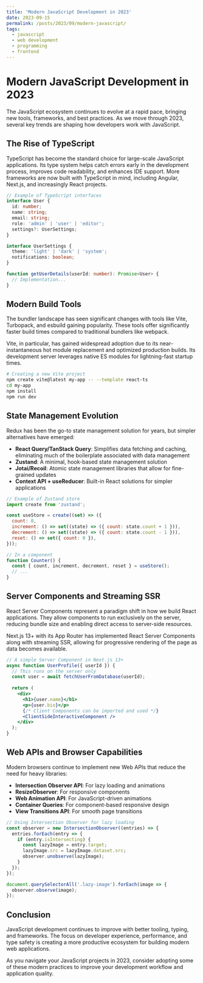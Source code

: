 ```yaml
---
title: 'Modern JavaScript Development in 2023'
date: 2023-09-15
permalink: /posts/2023/09/modern-javascript/
tags:
  - javascript
  - web development
  - programming
  - frontend
---
```


# Modern JavaScript Development in 2023

The JavaScript ecosystem continues to evolve at a rapid pace, bringing new tools, frameworks, and best practices. As we move through 2023, several key trends are shaping how developers work with JavaScript.

## The Rise of TypeScript

TypeScript has become the standard choice for large-scale JavaScript applications. Its type system helps catch errors early in the development process, improves code readability, and enhances IDE support. More frameworks are now built with TypeScript in mind, including Angular, Next.js, and increasingly React projects.

```typescript
// Example of TypeScript interfaces
interface User {
  id: number;
  name: string;
  email: string;
  role: 'admin' | 'user' | 'editor';
  settings?: UserSettings;
}

interface UserSettings {
  theme: 'light' | 'dark' | 'system';
  notifications: boolean;
}

function getUserDetails(userId: number): Promise<User> {
  // Implementation...
}
```

## Modern Build Tools

The bundler landscape has seen significant changes with tools like Vite, Turbopack, and esbuild gaining popularity. These tools offer significantly faster build times compared to traditional bundlers like webpack.

Vite, in particular, has gained widespread adoption due to its near-instantaneous hot module replacement and optimized production builds. Its development server leverages native ES modules for lightning-fast startup times.

```bash
# Creating a new Vite project
npm create vite@latest my-app -- --template react-ts
cd my-app
npm install
npm run dev
```

## State Management Evolution

Redux has been the go-to state management solution for years, but simpler alternatives have emerged:

- **React Query/TanStack Query**: Simplifies data fetching and caching, eliminating much of the boilerplate associated with data management
- **Zustand**: A minimal, hook-based state management solution
- **Jotai/Recoil**: Atomic state management libraries that allow for fine-grained updates
- **Context API + useReducer**: Built-in React solutions for simpler applications

```javascript
// Example of Zustand store
import create from 'zustand';

const useStore = create((set) => ({
  count: 0,
  increment: () => set((state) => ({ count: state.count + 1 })),
  decrement: () => set((state) => ({ count: state.count - 1 })),
  reset: () => set({ count: 0 }),
}));

// In a component
function Counter() {
  const { count, increment, decrement, reset } = useStore();
  // ...
}
```

## Server Components and Streaming SSR

React Server Components represent a paradigm shift in how we build React applications. They allow components to run exclusively on the server, reducing bundle size and enabling direct access to server-side resources.

Next.js 13+ with its App Router has implemented React Server Components along with streaming SSR, allowing for progressive rendering of the page as data becomes available.

```jsx
// A simple Server Component in Next.js 13+
async function UserProfile({ userId }) {
  // This runs on the server only
  const user = await fetchUserFromDatabase(userId);
  
  return (
    <div>
      <h1>{user.name}</h1>
      <p>{user.bio}</p>
      {/* Client Components can be imported and used */}
      <ClientSideInteractiveComponent />
    </div>
  );
}
```

## Web APIs and Browser Capabilities

Modern browsers continue to implement new Web APIs that reduce the need for heavy libraries:

- **Intersection Observer API**: For lazy loading and animations
- **ResizeObserver**: For responsive components
- **Web Animation API**: For JavaScript-driven animations
- **Container Queries**: For component-based responsive design
- **View Transitions API**: For smooth page transitions

```javascript
// Using Intersection Observer for lazy loading
const observer = new IntersectionObserver((entries) => {
  entries.forEach(entry => {
    if (entry.isIntersecting) {
      const lazyImage = entry.target;
      lazyImage.src = lazyImage.dataset.src;
      observer.unobserve(lazyImage);
    }
  });
});

document.querySelectorAll('.lazy-image').forEach(image => {
  observer.observe(image);
});
```

## Conclusion

JavaScript development continues to improve with better tooling, typing, and frameworks. The focus on developer experience, performance, and type safety is creating a more productive ecosystem for building modern web applications.

As you navigate your JavaScript projects in 2023, consider adopting some of these modern practices to improve your development workflow and application quality. 